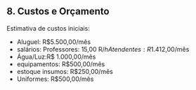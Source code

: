 ## 8. Custos e Orçamento ##

Estimativa de custos iniciais:

- Aluguel: R$5.500,00/mês
- salários: Professores: 15,00 R$/h Atendentes:R$1.412,00/mês
- Água/Luz:R$ 1.000,00/mês
- equipamentos: R$500,00/mês
- estoque insumos: R$250,00/mês
- Uniformes: R$500,00/mês